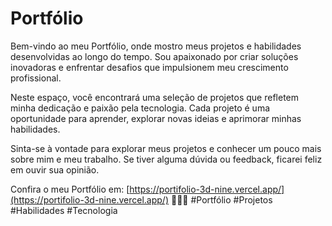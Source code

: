 # Portfólio

Bem-vindo ao meu Portfólio, onde mostro meus projetos e habilidades desenvolvidas ao longo do tempo. Sou apaixonado por criar soluções inovadoras e enfrentar desafios que impulsionem meu crescimento profissional.

Neste espaço, você encontrará uma seleção de projetos que refletem minha dedicação e paixão pela tecnologia. Cada projeto é uma oportunidade para aprender, explorar novas ideias e aprimorar minhas habilidades.

Sinta-se à vontade para explorar meus projetos e conhecer um pouco mais sobre mim e meu trabalho. Se tiver alguma dúvida ou feedback, ficarei feliz em ouvir sua opinião.

Confira o meu Portfólio em: [https://portifolio-3d-nine.vercel.app/](https://portifolio-3d-nine.vercel.app/) 🚀👨‍💻 #Portfólio #Projetos #Habilidades #Tecnologia
